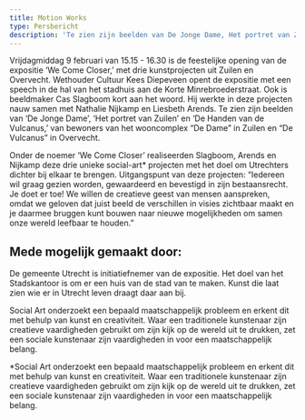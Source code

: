 ```yaml
---
title: Motion Works
type: Persbericht
description: 'Te zien zijn beelden van De Jonge Dame, Het portret van Zuilen en De Handen van de Vulcanus, van bewoners van het wooncomplex De Dame in Zuilen en De Vulcanus in Overvecht.'
---
```


Vrijdagmiddag 9 februari van 15.15 - 16.30 is de feestelijke opening van de expositie ‘We Come Closer,’ met drie kunstprojecten uit Zuilen en Overvecht. Wethouder Cultuur Kees Diepeveen opent de expositie met een speech in de hal van het stadhuis aan de Korte Minrebroederstraat. Ook is beeldmaker Cas Slagboom kort aan het woord. Hij werkte in deze projecten nauw samen met Nathalie Nijkamp en Liesbeth Arends. Te zien zijn beelden van ‘De Jonge Dame’, ‘Het portret van Zuilen’ en ‘De Handen van de Vulcanus,’ van bewoners van het wooncomplex “De Dame” in Zuilen en “De Vulcanus” in Overvecht.

Onder de noemer ‘We Come Closer’ realiseerden Slagboom, Arends en Nijkamp deze drie unieke social-art* projecten met het doel om Utrechters dichter bij elkaar te brengen. Uitgangspunt van deze projecten: “Iedereen wil graag gezien worden, gewaardeerd en bevestigd in zijn bestaansrecht. Je doet er toe! We willen de creatieve geest van mensen aanspreken, omdat we geloven dat juist beeld de verschillen in visies zichtbaar maakt en je daarmee bruggen kunt bouwen naar nieuwe mogelijkheden om samen onze wereld leefbaar te houden.”

## Mede mogelijk gemaakt door:
De gemeente Utrecht is initiatiefnemer van de expositie. Het doel van het Stadskantoor is om er een huis van de stad van te maken. Kunst die laat zien wie er in Utrecht leven draagt daar aan bij.

Social Art onderzoekt een bepaald maatschappelijk probleem en erkent dit met behulp van kunst en creativiteit. Waar een traditionele kunstenaar zijn creatieve vaardigheden gebruikt om zijn kijk op de wereld uit te drukken, zet een sociale kunstenaar zijn vaardigheden in voor een maatschappelijk belang.

<div class="small">
*Social Art onderzoekt een bepaald maatschappelijk probleem en erkent dit met behulp van kunst en creativiteit. Waar een traditionele kunstenaar zijn creatieve vaardigheden gebruikt om zijn kijk op de wereld uit te drukken, zet een sociale kunstenaar zijn vaardigheden in voor een maatschappelijk belang.
</div>